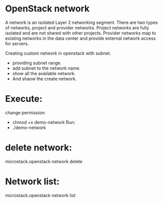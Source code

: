 # OpenStack network
A network is an isolated Layer 2 networking segment. There are two types of networks, project and provider networks. 
Project networks are fully isolated and are not shared with other projects. 
Provider networks map to existing networks in the data center and provide external network access for servers. 

Creating custom network in openstack with subnet.
* providing subnet range.
* add subnet to the network name.
* show all the available network.
* And shaow the create network.

# Execute:
change permission:
* chmod +x demo-network
Run:
* ./demo-network

# delete network:
microstack.openstack network delete <net-id or name>

# Network list:
microstack.openstack network list